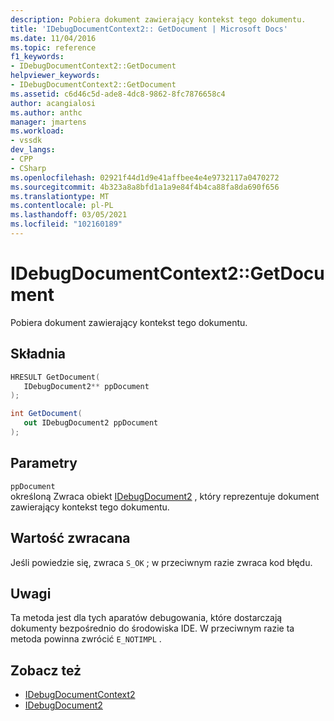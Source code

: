 ```yaml
---
description: Pobiera dokument zawierający kontekst tego dokumentu.
title: 'IDebugDocumentContext2:: GetDocument | Microsoft Docs'
ms.date: 11/04/2016
ms.topic: reference
f1_keywords:
- IDebugDocumentContext2::GetDocument
helpviewer_keywords:
- IDebugDocumentContext2::GetDocument
ms.assetid: c6d46c5d-ade8-4dc8-9862-8fc7876658c4
author: acangialosi
ms.author: anthc
manager: jmartens
ms.workload:
- vssdk
dev_langs:
- CPP
- CSharp
ms.openlocfilehash: 02921f44d1d9e41affbee4e4e9732117a0470272
ms.sourcegitcommit: 4b323a8a8bfd1a1a9e84f4b4ca88fa8da690f656
ms.translationtype: MT
ms.contentlocale: pl-PL
ms.lasthandoff: 03/05/2021
ms.locfileid: "102160189"
---
```

# <a name="idebugdocumentcontext2getdocument"></a>IDebugDocumentContext2::GetDocument
Pobiera dokument zawierający kontekst tego dokumentu.

## <a name="syntax"></a>Składnia

```cpp
HRESULT GetDocument( 
   IDebugDocument2** ppDocument
);
```

```csharp
int GetDocument( 
   out IDebugDocument2 ppDocument
);
```

## <a name="parameters"></a>Parametry
`ppDocument`\
określoną Zwraca obiekt [IDebugDocument2](../../../extensibility/debugger/reference/idebugdocument2.md) , który reprezentuje dokument zawierający kontekst tego dokumentu.

## <a name="return-value"></a>Wartość zwracana
 Jeśli powiedzie się, zwraca `S_OK` ; w przeciwnym razie zwraca kod błędu.

## <a name="remarks"></a>Uwagi
 Ta metoda jest dla tych aparatów debugowania, które dostarczają dokumenty bezpośrednio do środowiska IDE. W przeciwnym razie ta metoda powinna zwrócić `E_NOTIMPL` .

## <a name="see-also"></a>Zobacz też
- [IDebugDocumentContext2](../../../extensibility/debugger/reference/idebugdocumentcontext2.md)
- [IDebugDocument2](../../../extensibility/debugger/reference/idebugdocument2.md)
